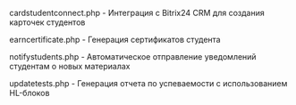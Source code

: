 cardstudentconnect.php -  Интеграция с Bitrix24 CRM для создания карточек студентов

earncertificate.php - Генерация сертификатов студента

notifystudents.php - Автоматическое отправление уведомлений студентам о новых материалах

updatetests.php - Генерация отчета по успеваемости с использованием HL-блоков
